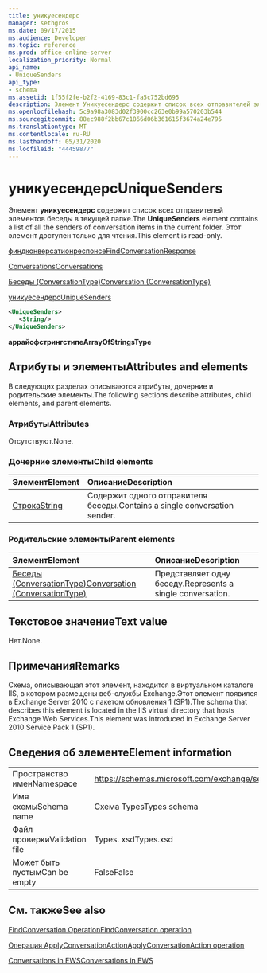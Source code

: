 ```yaml
---
title: уникуесендерс
manager: sethgros
ms.date: 09/17/2015
ms.audience: Developer
ms.topic: reference
ms.prod: office-online-server
localization_priority: Normal
api_name:
- UniqueSenders
api_type:
- schema
ms.assetid: 1f55f2fe-b2f2-4169-83c1-fa5c752bd695
description: Элемент Уникуесендерс содержит список всех отправителей элементов беседы в текущей папке. Этот элемент доступен только для чтения.
ms.openlocfilehash: 5c9a98a3083d02f3900cc263e0b99a570203b544
ms.sourcegitcommit: 88ec988f2bb67c1866d06b361615f3674a24e795
ms.translationtype: MT
ms.contentlocale: ru-RU
ms.lasthandoff: 05/31/2020
ms.locfileid: "44459877"
---
```

# <a name="uniquesenders"></a><span data-ttu-id="fdfe6-104">уникуесендерс</span><span class="sxs-lookup"><span data-stu-id="fdfe6-104">UniqueSenders</span></span>

<span data-ttu-id="fdfe6-105">Элемент **уникуесендерс** содержит список всех отправителей элементов беседы в текущей папке.</span><span class="sxs-lookup"><span data-stu-id="fdfe6-105">The **UniqueSenders** element contains a list of all the senders of conversation items in the current folder.</span></span> <span data-ttu-id="fdfe6-106">Этот элемент доступен только для чтения.</span><span class="sxs-lookup"><span data-stu-id="fdfe6-106">This element is read-only.</span></span> 
  
[<span data-ttu-id="fdfe6-107">финдконверсатионреспонсе</span><span class="sxs-lookup"><span data-stu-id="fdfe6-107">FindConversationResponse</span></span>](findconversationresponse.md)
  
[<span data-ttu-id="fdfe6-108">Conversations</span><span class="sxs-lookup"><span data-stu-id="fdfe6-108">Conversations</span></span>](conversations-ex15websvcsotherref.md)
  
[<span data-ttu-id="fdfe6-109">Беседы (ConversationType)</span><span class="sxs-lookup"><span data-stu-id="fdfe6-109">Conversation (ConversationType)</span></span>](conversation-conversationtype.md)
  
[<span data-ttu-id="fdfe6-110">уникуесендерс</span><span class="sxs-lookup"><span data-stu-id="fdfe6-110">UniqueSenders</span></span>](uniquesenders.md)
  
```XML
<UniqueSenders>
   <String/>
</UniqueSenders>
```

 <span data-ttu-id="fdfe6-111">**аррайофстрингстипе**</span><span class="sxs-lookup"><span data-stu-id="fdfe6-111">**ArrayOfStringsType**</span></span>
## <a name="attributes-and-elements"></a><span data-ttu-id="fdfe6-112">Атрибуты и элементы</span><span class="sxs-lookup"><span data-stu-id="fdfe6-112">Attributes and elements</span></span>

<span data-ttu-id="fdfe6-113">В следующих разделах описываются атрибуты, дочерние и родительские элементы.</span><span class="sxs-lookup"><span data-stu-id="fdfe6-113">The following sections describe attributes, child elements, and parent elements.</span></span>
  
### <a name="attributes"></a><span data-ttu-id="fdfe6-114">Атрибуты</span><span class="sxs-lookup"><span data-stu-id="fdfe6-114">Attributes</span></span>

<span data-ttu-id="fdfe6-115">Отсутствуют.</span><span class="sxs-lookup"><span data-stu-id="fdfe6-115">None.</span></span>
  
### <a name="child-elements"></a><span data-ttu-id="fdfe6-116">Дочерние элементы</span><span class="sxs-lookup"><span data-stu-id="fdfe6-116">Child elements</span></span>

|<span data-ttu-id="fdfe6-117">**Элемент**</span><span class="sxs-lookup"><span data-stu-id="fdfe6-117">**Element**</span></span>|<span data-ttu-id="fdfe6-118">**Описание**</span><span class="sxs-lookup"><span data-stu-id="fdfe6-118">**Description**</span></span>|
|:-----|:-----|
|[<span data-ttu-id="fdfe6-119">Строка</span><span class="sxs-lookup"><span data-stu-id="fdfe6-119">String</span></span>](string.md) <br/> |<span data-ttu-id="fdfe6-120">Содержит одного отправителя беседы.</span><span class="sxs-lookup"><span data-stu-id="fdfe6-120">Contains a single conversation sender.</span></span>  <br/> |
   
### <a name="parent-elements"></a><span data-ttu-id="fdfe6-121">Родительские элементы</span><span class="sxs-lookup"><span data-stu-id="fdfe6-121">Parent elements</span></span>

|<span data-ttu-id="fdfe6-122">**Элемент**</span><span class="sxs-lookup"><span data-stu-id="fdfe6-122">**Element**</span></span>|<span data-ttu-id="fdfe6-123">**Описание**</span><span class="sxs-lookup"><span data-stu-id="fdfe6-123">**Description**</span></span>|
|:-----|:-----|
|[<span data-ttu-id="fdfe6-124">Беседы (ConversationType)</span><span class="sxs-lookup"><span data-stu-id="fdfe6-124">Conversation (ConversationType)</span></span>](conversation-conversationtype.md) <br/> |<span data-ttu-id="fdfe6-125">Представляет одну беседу.</span><span class="sxs-lookup"><span data-stu-id="fdfe6-125">Represents a single conversation.</span></span>  <br/> |
   
## <a name="text-value"></a><span data-ttu-id="fdfe6-126">Текстовое значение</span><span class="sxs-lookup"><span data-stu-id="fdfe6-126">Text value</span></span>

<span data-ttu-id="fdfe6-127">Нет.</span><span class="sxs-lookup"><span data-stu-id="fdfe6-127">None.</span></span>
  
## <a name="remarks"></a><span data-ttu-id="fdfe6-128">Примечания</span><span class="sxs-lookup"><span data-stu-id="fdfe6-128">Remarks</span></span>

<span data-ttu-id="fdfe6-129">Схема, описывающая этот элемент, находится в виртуальном каталоге IIS, в котором размещены веб-службы Exchange.Этот элемент появился в Exchange Server 2010 с пакетом обновления 1 (SP1).</span><span class="sxs-lookup"><span data-stu-id="fdfe6-129">The schema that describes this element is located in the IIS virtual directory that hosts Exchange Web Services.This element was introduced in Exchange Server 2010 Service Pack 1 (SP1).</span></span>
  
## <a name="element-information"></a><span data-ttu-id="fdfe6-130">Сведения об элементе</span><span class="sxs-lookup"><span data-stu-id="fdfe6-130">Element information</span></span>

|||
|:-----|:-----|
|<span data-ttu-id="fdfe6-131">Пространство имен</span><span class="sxs-lookup"><span data-stu-id="fdfe6-131">Namespace</span></span>  <br/> |https://schemas.microsoft.com/exchange/services/2006/types  <br/> |
|<span data-ttu-id="fdfe6-132">Имя схемы</span><span class="sxs-lookup"><span data-stu-id="fdfe6-132">Schema name</span></span>  <br/> |<span data-ttu-id="fdfe6-133">Схема Types</span><span class="sxs-lookup"><span data-stu-id="fdfe6-133">Types schema</span></span>  <br/> |
|<span data-ttu-id="fdfe6-134">Файл проверки</span><span class="sxs-lookup"><span data-stu-id="fdfe6-134">Validation file</span></span>  <br/> |<span data-ttu-id="fdfe6-135">Types. xsd</span><span class="sxs-lookup"><span data-stu-id="fdfe6-135">Types.xsd</span></span>  <br/> |
|<span data-ttu-id="fdfe6-136">Может быть пустым</span><span class="sxs-lookup"><span data-stu-id="fdfe6-136">Can be empty</span></span>  <br/> |<span data-ttu-id="fdfe6-137">False</span><span class="sxs-lookup"><span data-stu-id="fdfe6-137">False</span></span>  <br/> |
   
## <a name="see-also"></a><span data-ttu-id="fdfe6-138">См. также</span><span class="sxs-lookup"><span data-stu-id="fdfe6-138">See also</span></span>



[<span data-ttu-id="fdfe6-139">FindConversation Operation</span><span class="sxs-lookup"><span data-stu-id="fdfe6-139">FindConversation operation</span></span>](findconversation-operation.md)
  
[<span data-ttu-id="fdfe6-140">Операция ApplyConversationAction</span><span class="sxs-lookup"><span data-stu-id="fdfe6-140">ApplyConversationAction operation</span></span>](applyconversationaction-operation.md)


[<span data-ttu-id="fdfe6-141">Conversations in EWS</span><span class="sxs-lookup"><span data-stu-id="fdfe6-141">Conversations in EWS</span></span>](https://msdn.microsoft.com/library/91e64629-db6c-4c94-9dcb-d386232e8467%28Office.15%29.aspx)

